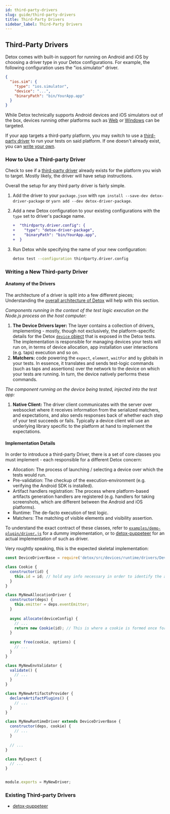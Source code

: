 ```yaml
---
id: third-party-drivers
slug: guide/third-party-drivers
title: Third-Party Drivers
sidebar_label: Third-Party Drivers
---
```


## Third-Party Drivers

Detox comes with built-in support for running on Android and iOS by choosing a driver type in your Detox configurations.
For example, the following configuration uses the "ios.simulator" driver.

```json
{
  "ios.sim": {
    "type": "ios.simulator",
    "device": "...",
    "binaryPath": "bin/YourApp.app"
  }
}
```

While Detox technically supports Android devices and iOS simulators out of the box, devices running other platforms such as [Web](https://github.com/necolas/react-native-web) or [Windows](https://github.com/microsoft/react-native-windows) can be targeted.

If your app targets a third-party platform, you may switch to use a [third-party driver](#how-to-use-a-third-party-driver) to run your tests on said platform. If one doesn't already exist, you can [write your own](#Writing-a-new-third-party-driver).

### How to Use a Third-party Driver

Check to see if a [third-party driver](#Existing-Third-party-drivers) already exists for the platform you wish to target. Mostly likely, the driver will have setup instructions.

Overall the setup for any third party driver is fairly simple.

1. Add the driver to your `package.json` with `npm install --save-dev detox-driver-package` or `yarn add --dev detox-driver-package`.
1. Add a new Detox configuration to your existing configurations with the `type` set to driver's package name.

    ```diff
    +  "thirdparty.driver.config": {
    +    "type": "detox-driver-package",
    +    "binaryPath": "bin/YourApp.app",
    +  }
    ```

1. Run Detox while specifying the name of your new configuration:

    ```sh
    detox test --configuration thirdparty.driver.config
    ```

### Writing a New Third-party Driver

#### Anatomy of the Drivers

The architecture of a driver is split into a few different pieces; Understanding the [overall architecture of Detox](Introduction.HowDetoxWorks.md#Architecture) will help with this section.

*Components running in the context of the test logic execution on the Node.js process on the host computer:*

1. **The Device Drivers layer:** The layer contains a collection of drivers, implementing - mostly, though not exclusively, the platform-specific details for the Detox [`device` object](https://github.com/wix/Detox/blob/master/docs/APIRef.DeviceObjectAPI.md) that is exposed in the Detox tests.
The implementation is responsible for managing devices your tests will run on, in terms of device allocation, app installation user interactions (e.g. taps) execution and so on.
1. **Matchers:** code powering the `expect`, `element`, `waitFor` and `by` globals in your tests.
In essence, it translates and sends test-logic commands (such as taps and assertions) over the network to the device on which your tests are running. In turn, the device natively performs these commands.

*The component running on the device being tested, injected into the test app:*

1. **Native Client:** The driver client communicates with the server over
websocket where it receives information from the serialized matchers, and expectations, and also sends responses
back of whether each step of your test succeeds or fails. Typically a device client will use an underlying library specific
to the platform at hand to implement the expectations.

#### Implementation Details

In order to introduce a third-party Driver, there is a set of core classes you must implement - each responsible for a different Detox concern:

* Allocation: The process of launching / selecting a device over which the tests would run.
* Pre-validation: The checkup of the execution-environment (e.g. verifying the Android SDK is installed).
* Artifact handlers registration: The process where platform-based artifacts generation handlers are registered (e.g. handlers for taking screenshots, which are different between the Android and iOS platforms).
* Runtime: The de-facto execution of test logic.
* Matchers: The matching of visible elements and visibility assertion.

To understand the exact contract of these classes, refer to [`examples/demo-plugin/driver.js`](https://github.com/wix/Detox/blob/master/examples/demo-plugin/driver.js) for a dummy implementation, or to [detox-puppeteer](https://github.com/ouihealth/detox-puppeteer) for an actual implementation of such as driver.

Very roughtly speaking, this is the expected skeletal implementation:

```js
const DeviceDriverBase = require('detox/src/devices/runtime/drivers/DeviceDriverBase');

class Cookie {
  constructor(id) {
    this.id = id; // hold any info necessary in order to identify the associated device
  }
}

class MyNewAllocationDriver {
  constructor(deps) {
    this.emitter = deps.eventEmitter;
  }
  
  async allocate(deviceConfig) {
    // ...
    return new Cookie(id); // This is where a cookie is formed once for the entire process
  }
  
  async free(cookie, options) {
    // ...
  }
}

class MyNewEnvValidator {
  validate() {
    // ...
  }
}

class MyNewArtifactsProvider {
  declareArtifactPlugins() {
    // ...
  }
}

class MyNewRuntimeDriver extends DeviceDriverBase {
  constructor(deps, cookie) {
    // ...
  }
  
  // ...
}

class MyExpect {
  // ...
}


module.exports = MyNewDriver;
```

### Existing Third-party Drivers

* [detox-puppeteer](https://github.com/ouihealth/detox-puppeteer)
